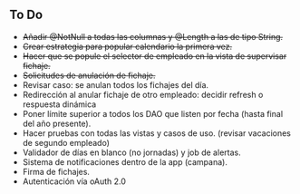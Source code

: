 ## To Do

* ~~Añadir @NotNull a todas las columnas y @Length a las de tipo String.~~
* ~~Crear estrategia para popular calendario la primera vez.~~
* ~~Hacer que se popule el selector de empleado en la vista de supervisar fichaje.~~
* ~~Solicitudes de anulación de fichaje.~~
* Revisar caso: se anulan todos los fichajes del día.
* Redirección al anular fichaje de otro empleado: decidir refresh o respuesta dinámica
* Poner límite superior a todos los DAO que listen por fecha (hasta final del año presente).
* Hacer pruebas con todas las vistas y casos de uso. (revisar vacaciones de segundo empleado)
* Validador de días en blanco (no jornadas) y job de alertas.
* Sistema de notificaciones dentro de la app (campana).
* Firma de fichajes.
* Autenticación vía oAuth 2.0